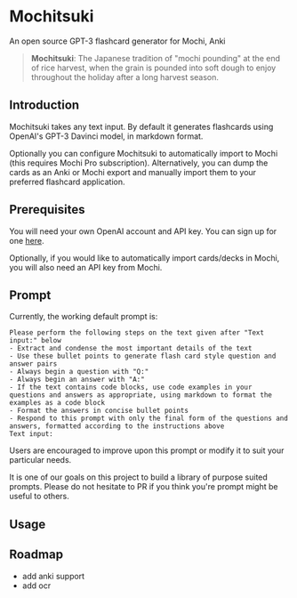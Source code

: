 # Mochitsuki
An open source GPT-3 flashcard generator for Mochi, Anki

> **Mochitsuki**: The Japanese tradition of "mochi pounding" at the end of rice harvest, when the grain is pounded into soft dough to enjoy throughout the holiday after a long harvest season.

## Introduction

Mochitsuki takes any text input. By default it generates flashcards using OpenAI's GPT-3 Davinci model, in markdown format. 

Optionally you can configure Mochitsuki to automatically import to Mochi (this requires Mochi Pro subscription). Alternatively, you can dump the cards as an Anki or Mochi export and manually import them to your preferred flashcard application. 

## Prerequisites

You will need your own OpenAI account and API key. You can sign up for one [here](https://openai.com/product).

Optionally, if you would like to automatically import cards/decks in Mochi, you will also need an API key from Mochi.

## Prompt

Currently, the working default prompt is:
```
Please perform the following steps on the text given after "Text input:" below 
- Extract and condense the most important details of the text
- Use these bullet points to generate flash card style question and answer pairs
- Always begin a question with "Q:"
- Always begin an answer with "A:"
- If the text contains code blocks, use code examples in your  questions and answers as appropriate, using markdown to format the examples as a code block
- Format the answers in concise bullet points
- Respond to this prompt with only the final form of the questions and answers, formatted according to the instructions above
Text input: 
```

Users are encouraged to improve upon this prompt or modify it to suit your particular needs. 

It is one of our goals on this project to build a library of purpose suited prompts. Please do not hesitate to PR if you think you're prompt might be useful to others. 

## Usage


## Roadmap
- add anki support
- add ocr 
